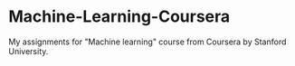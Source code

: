 # Machine-Learning-Coursera
My assignments for "Machine learning" course from Coursera by Stanford University.
